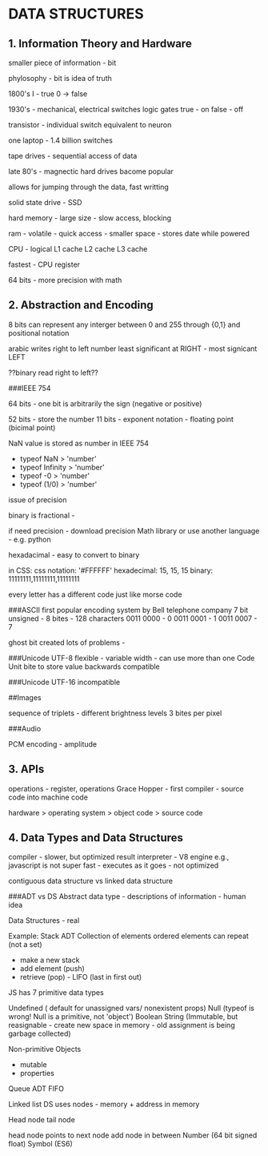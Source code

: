 # DATA STRUCTURES

## 1. Information Theory and Hardware

smaller piece of information - bit

phylosophy - bit is idea of truth

1800's I - true 0 -> false

1930's - mechanical, electrical switches
logic gates 
true - on
false - off

transistor - individual switch
equivalent to neuron

one laptop - 1.4 billion switches

tape drives - sequential access of data

late 80's - magnectic hard drives bacome popular

allows for jumping through the data, fast writting

solid state drive - SSD

hard memory - large size - slow access, blocking

ram - volatile - quick access - smaller space - stores date while powered

CPU - logical
L1 cache
L2 cache
L3 cache

fastest - CPU register

64 bits - more precision with math


## 2. Abstraction and Encoding

8 bits can represent any interger between 0 and 255 through {0,1} and positional notation

arabic writes right to left
number least significant at RIGHT - most signicant LEFT

??binary read right to left??

###IEEE 754

64 bits - 
one bit is arbitrarily the sign (negative or positive)

52 bits - store the number
11 bits - exponent notation - floating point (bicimal point)

NaN value is stored as number in IEEE 754
- typeof NaN > 'number'
- typeof Infinity > 'number'
- typeof -0 > 'number'
- typeof (1/0) > 'number'

issue of precision

binary is fractional - 

if need precision - download precision Math library or use another language - e.g. python

hexadacimal - easy to convert to binary

in CSS:
css notation: '#FFFFFF'
hexadecimal: 15, 15, 15
binary: 11111111,11111111,11111111

every letter has a different code
just like morse code

###ASCII
first popular encoding system
by Bell telephone company
7 bit unsigned - 8 bites - 128 characters
0011 0000 - 0
0011 0001 - 1
0011 0007 - 7

ghost bit created lots of problems - 

###Unicode UTF-8
flexible - variable width - can use more than one Code Unit bite to store value
backwards compatible

###Unicode UTF-16
incompatible


##Images

sequence of triplets - different brightness levels
3 bites per pixel

###Audio

PCM encoding - amplitude

## 3. APIs
operations - register, operations
Grace Hopper - first compiler - source code into machine code

hardware > operating system > object code > source code

## 4. Data Types and Data Structures
compiler - slower, but optimized result
interpreter - V8 engine e.g., javascript is not super fast - executes as it goes - not optimized

contiguous data structure vs linked data structure

###ADT vs DS 
Abstract data type - descriptions of information - human idea

Data Structures - real

Example:
Stack ADT
Collection of elements
ordered
elements can repeat (not a set)
- make a new stack
- add element (push)
- retrieve (pop) - LIFO (last in first out)

JS has 7 primitive data types

Undefined ( default for unassigned vars/ nonexistent props)
Null (typeof is wrong! Null is a primitive, not 'object')
Boolean
String (Immutable, but reasignable - create new space in memory - old assignment is being garbage collected)

Non-primitive
Objects
- mutable
- properties

Queue ADT
FIFO

Linked list DS
uses nodes - memory + address in memory

Head node
tail node

head node points to next node
add node in between
Number (64 bit signed float)
Symbol (ES6)
